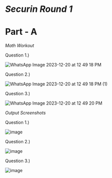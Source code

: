 # *Securin Round 1*

# Part - A

*Math Workout*

Question 1.)

![WhatsApp Image 2023-12-20 at 12 49 18 PM](https://github.com/Samuel-2552/Securin/assets/104893913/f01f447a-ecaf-49b3-9a2b-a285f672a927)

Question 2.)

![WhatsApp Image 2023-12-20 at 12 49 18 PM (1)](https://github.com/Samuel-2552/Securin/assets/104893913/3378d520-a5c1-44e6-9b72-81ab810c3620)

Question 3.)

![WhatsApp Image 2023-12-20 at 12 49 20 PM](https://github.com/Samuel-2552/Securin/assets/104893913/904fdf79-1980-4613-9130-5beac691cdcd)

*Output Screenshots*

Question 1.)

![image](https://github.com/Samuel-2552/Securin/assets/104893913/afa7769c-70d1-490f-8d66-8fff1ef9389f)

Question 2.)

![image](https://github.com/Samuel-2552/Securin/assets/104893913/6d846719-0ece-4d8d-b33f-f2366d9d3fce)

Question 3.)

![image](https://github.com/Samuel-2552/Securin/assets/104893913/e8aac67d-e69b-4264-a0c9-d779ff6ff5c8)
